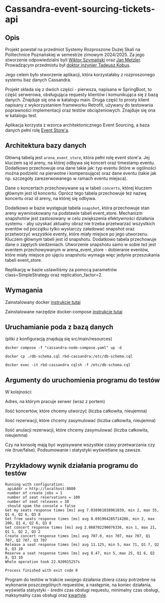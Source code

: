 # Cassandra-event-sourcing-tickets-api

## Opis

Projekt powstał na przedmiot Systemy Rozproszone Dużej Skali na Politechnice Poznańskiej w semestrze zimowym 2024/2025.
Za jego stworzenie odpowiedzialni byli [Wiktor Szymański](https://github.com/WiktorSzymanski) oraz 
[Jan Metzler](https://github.com/JanMetz). Prowadzącym przedmiotu był [doktor inżynier Tadeusz Kobus](https://pl.linkedin.com/in/tkobus).

Jego celem było stworzenie aplikacji, która korzystałaby z rozproszonego systemu baz danych Cassandra.

Projekt składa się z dwóch części - pierwsza, napisana w SpringBoot, to część serwerowa, obsługująca requesty klientów 
i komunikująca się z bazą danych. Znajduje się ona w katalogu main. Druga część to prosty klient napisany z wykorzystaniem
frameworku Retrofit, używany do testowania poprawności implementacji oraz testów obciążeniowych. 
Znajduje się ona w katalogu test.

Aplikacja korzysta z wzorca architektonicznego Event Sourcing, a baza danych pełni rolę [Event Store'a](https://en.wikipedia.org/wiki/Event_store).

## Architektura bazy danych

Główną tabelą jest ```arena_event_store```, która pełni rolę event store'a. Jej kluczem są id areny, na której odbywa 
się koncert oraz timestamp eventu. Dodatkowo przechowuje ona dane takie jak: typ eventu (które w ogólności można podzielić
na pierwotne i kompensujące) oraz dane eventu (takie jak np. szczegóły zarezerwowanego w ramach eventu miejsca).

Dane o koncertach przechowywane są w tabeli ```concerts```, której kluczem głównym jest id koncertu. Oprócz tego 
tabela przechowuje też nazwę koncertu oraz id areny, na której się odbywa.

Dodatkowo w bazie występuje tabela ```snapshot```, która przechowuje stan areny wywnioskowany na podstawie tabeli event_store.
Mechanizm snapshotów jest zastosowany w celu zwiększenia efektywności działania systemu - aby uzyskać aktualny obraz 
nie trzeba przetwarzać wszystkich eventów od początku tylko wystarczy załadować snapshot oraz przetworzyć wszystkie eventy, 
które miały miejsce po jego utworzenu. Kluczem głównym tabeli jest id snapshotu. Dodatkowo tabela przechowuje dane o 
zajętych siedzeniach. Utworzenie snapshotu samo w sobie też jest eventem przechowywanym w arena_event_store - dobieranie
eventów, które miały miejsce po ujęciu snapshotu wymaga więc jedynie przeszukania tabeli event_store.

Replikację w bazie ustawiliśmy za pomocą parametrów class=SimpleStrategy oraz replication_factor=2.


## Wymagania

Zainstalowany docker [instrukcje tutaj](https://docs.docker.com/engine/install/)

Zainstalowane narzędzie docker-compose [instrukcje tutaj](https://docs.docker.com/compose/install/)



## Uruchamianie poda z bazą danych
(pliki z konfiguracją znajdują się src/main/resources)

```
docker compose -f "cassandra-node-compose.yaml" up -d

docker cp ./db-schema.cql rbd-cassandra:/etc/db-schema.cql

docker exec -it rbd-cassandra cqlsh -f /etc/db-schema.cql
```

## Argumenty do uruchomienia programu do testów
W kolejności:

Adres, na którym pracuje serwer (wraz z portem)

Ilość koncertów, które chcemy utworzyć (liczba całkowita, nieujemna)

Ilość rezerwacji, które chcemy zasymulować (liczba całkowita, nieujemna)

Ilość anulacji rezerwacji, które chcemy zasymulować (liczba całkowita, nieujemna)

Czy na konsolę mają być wypisywane wszystkie czasy przetwarzania czy nie (true/false).
Podsumowanie i statystyki wyświetlane są zawsze. 

## Przykładowy wynik działania programu do testów

```
Running with configuration: 
 apiAddr = http://localhost:8080 
 number of create jobs = 1 
 number of seat reservations = 100 
 number of seat releases = 30
 should spam the console = false
Get my seats response times [ms] avg 7.038961038961039, min 2, max 55, Q1 4, Q2 6, Q3 8
Get free seats response times [ms] avg 8.691964285714286, min 2, max 200, Q1 4, Q2 6, Q3 8
Get concert response times [ms] avg 2.068702290076336, min 1, max 21, Q1 1, Q2 2, Q3 2
Create concert response times [ms] avg 707.0, min 707, max 707, Q1 707, Q2 707, Q3 707
Release a seat response times [ms] avg 11.125, min 5, max 71, Q1 7, Q2 8, Q3 10
Reserve a seat response times [ms] avg 8.47, min 5, max 25, Q1 6, Q2 8, Q3 10
Whole operation took 22.920915257s

Process finished with exit code 0
```

Program do testów w trakcie swojego działania zbiera czasy potrzebne na wykonanie poszczególnych requestów, a następnie,
na koniec działania, wyświetla statystyki - średni czas obsługi requestu, minimalny czas obsługi, maksymalny czas obsługi
oraz [kwartyle](https://pl.wikipedia.org/wiki/Kwartyl).




